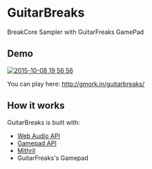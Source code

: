 # GuitarBreaks

BreakCore Sampler with GuitarFreaks GamePad

## Demo

[![2015-10-08 19 56 56](https://cloud.githubusercontent.com/assets/1403842/10364503/e1e95a66-6df6-11e5-9e8d-854a58d6c508.png)](https://www.youtube.com/embed/JSHt7-Pi00M)

You can play here: http://gmork.in/guitarbreaks/


## How it works

GuitarBreaks is built with:

- [Web Audio API](http://webaudio.github.io/web-audio-api/)
- [Gamepad API](http://www.w3.org/TR/gamepad/)
- [Mithril](https://github.com/lhorie/mithril.js)
- GuitarFreaks's Gamepad

